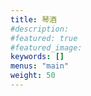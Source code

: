 ```yaml
---
title: 琴酒
#description: 
#featured: true
#featured_image: 
keywords: []
menus: "main"
weight: 50
---
```

